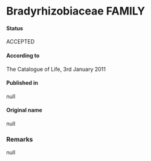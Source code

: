 # Bradyrhizobiaceae FAMILY

#### Status
ACCEPTED

#### According to
The Catalogue of Life, 3rd January 2011

#### Published in
null

#### Original name
null

### Remarks
null